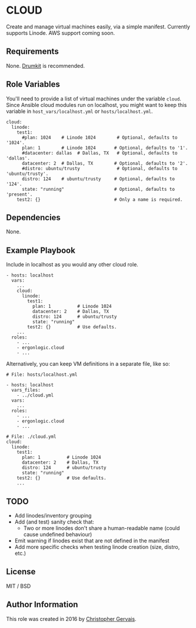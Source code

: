 CLOUD
=====

Create and manage virtual machines easily, via a simple manifest. Currently supports Linode. AWS support coming soon.


Requirements
------------

None. [Drumkit](http://github.com/ergonlogic/drumkit) is recommended.

Role Variables
--------------

You'll need to provide a list of virtual machines under the variable `cloud`. Since Ansible cloud modules run on localhost, you might want to keep this variable in `host_vars/localhost.yml` or `hosts/localhost.yml`.

    cloud:
      linode:
        test1:
          #plan: 1024    # Linode 1024        # Optional, defaults to '1024'.
          plan: 1        # Linode 1024       # Optional, defaults to '1'.
          #datacenter: dallas  # Dallas, TX   # Optional, defaults to 'dallas'.
          datacenter: 2  # Dallas, TX        # Optional, defaults to '2'.
          #distro: ubuntu/trusty              # Optional, defaults to 'ubuntu/trusty'.
          distro: 124    # ubuntu/trusty     # Optional, defaults to '124'.
          state: "running"                   # Optional, defaults to 'present'.
        test2: {}                            # Only a name is required.

Dependencies
------------

None.

Example Playbook
----------------

Include in localhost as you would any other cloud role.

    - hosts: localhost
      vars:
        ...
        cloud:
          linode:
            test1:
              plan: 1          # Linode 1024
              datacenter: 2    # Dallas, TX
              distro: 124      # ubuntu/trusty
              state: "running"
            test2: {}          # Use defaults.
        ...
      roles:
        - ...
        - ergonlogic.cloud
        - ...

Alternatively, you can keep VM definitions in a separate file, like so:

    # File: hosts/localhost.yml

    - hosts: localhost
      vars_files:
        - ../cloud.yml
      vars:
        ...
      roles:
        - ...
        - ergonlogic.cloud
        - ...

    # File: ./cloud.yml
    cloud:
      linode:
        test1:
          plan: 1          # Linode 1024
          datacenter: 2    # Dallas, TX
          distro: 124      # ubuntu/trusty
          state: "running"
        test2: {}          # Use defaults.
        ...


TODO
----

* Add linodes/inventory grouping
* Add (and test) sanity check that:
  * Two or more linodes don't share a human-readable name (could cause undefined behaviour)
* Emit warning if linodes exist that are not defined in the manifest
* Add more specific checks when testing linode creation (size, distro, etc.)

License
-------

MIT / BSD

Author Information
------------------

This role was created in 2016 by [Christopher Gervais](http://ergonlogic.com/).
